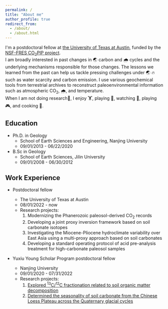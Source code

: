 ```yaml
---
permalink: /
title: "About me"
author_profile: true
redirect_from: 
  - /about/
  - /about.html
---
```


I'm a postdoctoral fellow at [the University of Texas at Austin](https://www.jsg.utexas.edu/researcher/jiawei_da/), funded by the [NSF-FRES CO<sub>2</sub>PIP project](https://paleo-co2.org/co2pip).   
I am broadly interested in past changes in 🌏 carbon and 🌧️ cycles and the underlying mechanisms responsible for those changes. The lessons we learned from the past can  help us tackle pressing challenges under 🌏 🔥 such as water scarcity and carbon emission. I use various geochemical tools from terrestrial archives to reconstruct paleoenvironmental information such as atmospheric CO<sub>2</sub>, 🌧, and temperature.    
When I am not doing research🔬, I enjoy 🏋, playing 🏀, watching 🎥, playing 🎮, and cooking 🥘. 

Education
------
  - Ph.D. in Geology
    - School of Earth Sciences and Engineering, Nanjing University
    - 09/01/2013 - 06/22/2020
  - B.Sc in Geology
    - School of Earth Sciences, Jilin University
    - 09/01/2008 - 06/30/2012

Work Experience
------
  - Postdoctoral fellow
    - The University of Texas at Austin
    - 08/01/2022 - now
    - Research projects:
        1. Modernizing the Phanerozoic paleosol-derived CO<sub>2</sub> records 
        2. Developing a joint proxy inversion framework based on soil carbonate isotopes 
        3. Investigating the Miocene-Pliocene hydroclimate variability over East Asia using a multi-proxy approach based on soil carbonates
        4. Developing a standard operating protocol of acid pre-analysis treatment for high-carbonate paleosol samples 

  - Yuxiu Young Scholar Program postdoctoral fellow
    - Nanjing University
    - 09/01/2020 - 07/31/2022
    - Research projects:
        1. [Explored <sup>13</sup>C/<sup>12</sup>C fractionation related to soil organic matter decomposition](https://doi.org/10.1029/2021GL093407)
        2. [Determined the seasonality of soil carbonate from the Chinese Loess Plateau across the Quaternary glacial cycles](https://www.sciencedirect.com/science/article/pii/S0277379123000562) 

